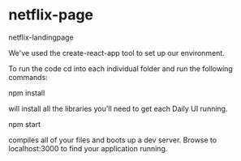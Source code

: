 # netflix-page
netflix-landingpage


We've used the create-react-app tool to set up our environment. 


To run the code cd into each individual folder and run the following commands:

npm install 

will install all the libraries you'll need to get each Daily UI running.

npm start

compiles all of your files and boots up a dev server. Browse to localhost:3000 to find your application running.

